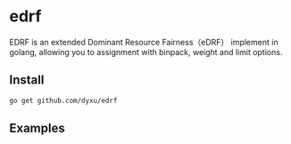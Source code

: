 # edrf
EDRF is an extended Dominant Resource Fairness（eDRF） implement in golang, allowing you to assignment with binpack, weight and limit options.

## Install

```sh
go get github.com/dyxu/edrf
```

## Examples
